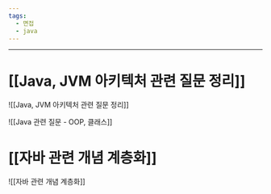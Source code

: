 ```yaml
---
tags:
  - 면접
  - java
---
```

---
# [[Java, JVM 아키텍처 관련 질문 정리]]
![[Java, JVM 아키텍처 관련 질문 정리]]

![[Java 관련 질문 - OOP, 클래스]]

# [[자바 관련 개념 계층화]]
![[자바 관련 개념 계층화]]